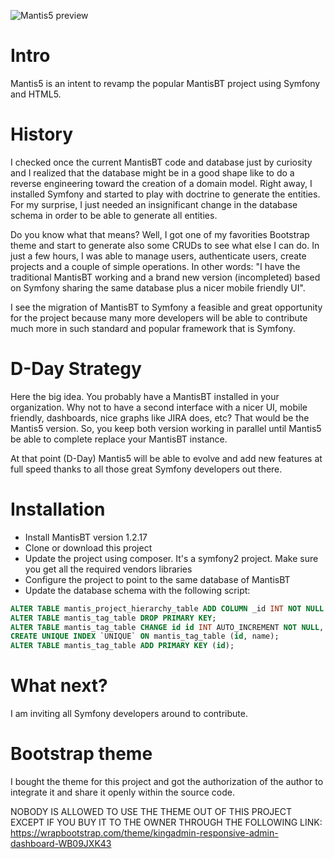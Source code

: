 ![Mantis5 preview](http://elierdelgado.com/wp-content/uploads/2015/01/Mantis5.png)

# Intro
Mantis5 is an intent to revamp the popular MantisBT project using Symfony and HTML5.

# History 
I checked once the current MantisBT code and database just by curiosity and I realized that the database might be in a good shape like to do a reverse engineering toward the creation of a domain model. Right away, I installed Symfony and started to play with doctrine to generate the entities. For my surprise, I just needed an insignificant change in the database schema in order to be able to generate all entities.

Do you know what that means? Well, I got one of my favorities Bootstrap theme and start to generate also some CRUDs to see what else I can do. In just a few hours, I was able to manage users, authenticate users, create projects and a couple of simple operations. In other words: "I have the traditional MantisBT working and a brand new version (incompleted) based on Symfony sharing the same database plus a nicer mobile friendly UI".

I see the migration of MantisBT to Symfony a feasible and great opportunity for the project because many more developers will be able to contribute much more in such standard and popular framework that is Symfony.

# D-Day Strategy
Here the big idea. You probably have a MantisBT installed in your organization. Why not to have a second interface with a nicer UI, mobile friendly, dashboards, nice graphs like JIRA does, etc? That would be the Mantis5 version. So, you keep both version working in parallel until Mantis5 be able to complete replace your MantisBT instance.

At that point (D-Day) Mantis5 will be able to evolve and add new features at full speed thanks to all those great Symfony developers out there.

# Installation
* Install MantisBT version 1.2.17
* Clone or download this project
* Update the project using composer. It's a symfony2 project. Make sure you get all the required vendors libraries
* Configure the project to point to the same database of MantisBT
* Update the database schema with the following script:
```SQL
ALTER TABLE mantis_project_hierarchy_table ADD COLUMN _id INT NOT NULL AUTO_INCREMENT FIRST, ADD PRIMARY KEY (_id);
ALTER TABLE mantis_tag_table DROP PRIMARY KEY;
ALTER TABLE mantis_tag_table CHANGE id id INT AUTO_INCREMENT NOT NULL, CHANGE user_id user_id INT NOT NULL, CHANGE date_created date_created INT NOT NULL, CHANGE date_updated date_updated INT NOT NULL;
CREATE UNIQUE INDEX `UNIQUE` ON mantis_tag_table (id, name);
ALTER TABLE mantis_tag_table ADD PRIMARY KEY (id);
```
# What next?
I am inviting all Symfony developers around to contribute.

# Bootstrap theme
I bought the theme for this project and got the authorization of the author to integrate it and share it openly within the source code.

NOBODY IS ALLOWED TO USE THE THEME OUT OF THIS PROJECT EXCEPT IF YOU BUY IT TO THE OWNER THROUGH THE FOLLOWING LINK:  
https://wrapbootstrap.com/theme/kingadmin-responsive-admin-dashboard-WB09JXK43

